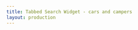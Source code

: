 ```yaml
---
title: Tabbed Search Widget - cars and campers
layout: production
---
```

<div data-drivenow-widget='TabbedSearchWidget' data-tabs='car-hire,campervan-hire'></div>